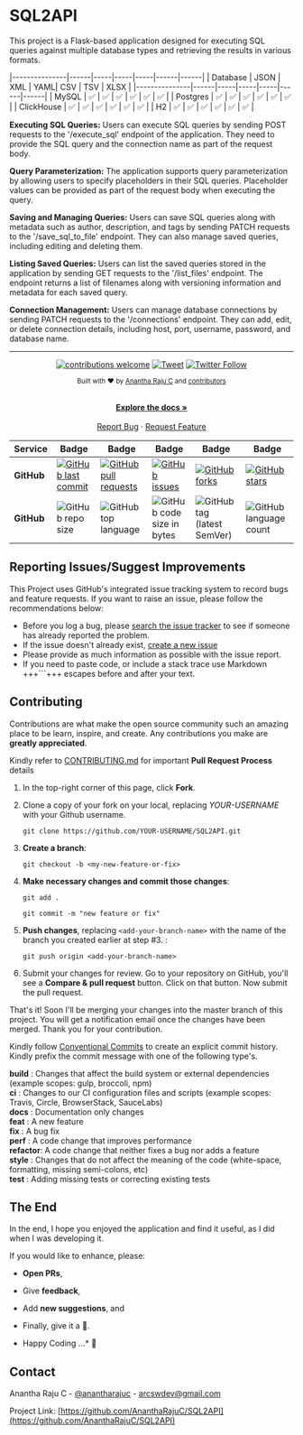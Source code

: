 <!--
*** Thanks for checking out Spring Boot Application Template. If you have a suggestion
*** that would make this better, please fork the repo and create a pull request
*** or simply open an issue with the tag "enhancement".
*** Thanks again!
-->
# SQL2API

This project is a Flask-based application designed for executing SQL queries against multiple database types and retrieving the results in various formats.

|---------------|------|-----|-----|-----|------|------|
| Database      | JSON | XML | YAML| CSV |  TSV | XLSX |
|---------------|------|-----|-----|-----|------|------|
| MySQL         | ✅   | ✅  | ✅  | ✅  | ✅   | ✅   |
| Postgres      | ✅   | ✅  | ✅  | ✅  | ✅   | ✅   |
| ClickHouse    | ✅   | ✅  | ✅  | ✅  | ✅   | ✅   |
| H2            | ✅   | ✅  | ✅  | ✅  | ✅   | ✅   |

**Executing SQL Queries:** Users can execute SQL queries by sending POST requests to the '/execute_sql' endpoint of the application. They need to provide the SQL query and the connection name as part of the request body.

**Query Parameterization:** The application supports query parameterization by allowing users to specify placeholders in their SQL queries. Placeholder values can be provided as part of the request body when executing the query.

**Saving and Managing Queries:** Users can save SQL queries along with metadata such as author, description, and tags by sending PATCH requests to the '/save_sql_to_file' endpoint. They can also manage saved queries, including editing and deleting them.

**Listing Saved Queries:** Users can list the saved queries stored in the application by sending GET requests to the '/list_files' endpoint. The endpoint returns a list of filenames along with versioning information and metadata for each saved query.

**Connection Management:** Users can manage database connections by sending PATCH requests to the '/connections' endpoint. They can add, edit, or delete connection details, including host, port, username, password, and database name.

---  

<div align="center">

[![contributions welcome](https://img.shields.io/badge/contributions-welcome-brightgreen?logo=github)](CODE_OF_CONDUCT.md) [![Tweet](https://img.shields.io/twitter/url/http/shields.io.svg?style=social)](https://twitter.com/intent/tweet?text=Checkout+this+sql+to+api+application&url=https://github.com/AnanthaRajuC/SQL2API&hashtags=Python) [![Twitter Follow](https://img.shields.io/twitter/follow/anantharajuc?label=follow%20me&style=social)](https://twitter.com/anantharajuc)
</div>

<div align="center">
  <sub>Built with ❤︎ by <a href="https://twitter.com/anantharajuc">Anantha Raju C</a> and <a href="https://github.com/AnanthaRajuC/SQL2API/graphs/contributors">contributors</a>
</div>

</br>

<p align="center">
	<a href="https://github.com/AnanthaRajuC/SQL2API/blob/master/README.md#spring-boot-application-templatestarter-project-"><strong>Explore the docs »</strong></a>
	<br />
	<br />
	<a href="https://github.com/AnanthaRajuC/SQL2API/issues">Report Bug</a>
	·
	<a href="https://github.com/AnanthaRajuC/SQL2API/issues">Request Feature</a>
</p>

<!-- PROJECT SHIELDS -->
<!--
*** I'm using markdown "reference style" links for readability.
*** Reference links are enclosed in brackets [ ] instead of parentheses ( ).
-->

|     Service     | Badge | Badge | Badge | Badge | Badge |
|-----------------|-------|-------|-------|-------|-------|
|  **GitHub**     |[![GitHub last commit](https://img.shields.io/github/last-commit/AnanthaRajuC/SQL2API)](https://github.com/AnanthaRajuC/SQL2API/commits/master)|[![GitHub pull requests](https://img.shields.io/github/issues-pr-raw/AnanthaRajuC/SQL2API)](https://github.com/AnanthaRajuC/SQL2API/pulls)|[![GitHub issues](https://img.shields.io/github/issues/AnanthaRajuC/SQL2API)](https://github.com/AnanthaRajuC/SQL2API/issues)|[![GitHub forks](https://img.shields.io/github/forks/AnanthaRajuC/SQL2API)](https://github.com/AnanthaRajuC/SQL2API/network)|[![GitHub stars](https://img.shields.io/github/stars/AnanthaRajuC/SQL2API)](https://github.com/AnanthaRajuC/SQL2API/stargazers)|
|  **GitHub**     |![GitHub repo size](https://img.shields.io/github/repo-size/AnanthaRajuC/SQL2API)|![GitHub top language](https://img.shields.io/github/languages/top/AnanthaRajuC/SQL2API.svg)|![GitHub code size in bytes](https://img.shields.io/github/languages/code-size/AnanthaRajuC/SQL2API)|![GitHub tag (latest SemVer)](https://img.shields.io/github/tag/AnanthaRajuC/SQL2API.svg)|![GitHub language count](https://img.shields.io/github/languages/count/AnanthaRajuC/SQL2API)|


## Reporting Issues/Suggest Improvements

This Project uses GitHub's integrated issue tracking system to record bugs and feature requests. If you want to raise an issue, please follow the recommendations below:

* 	Before you log a bug, please [search the issue tracker](https://github.com/AnanthaRajuC/SQL2API/search?type=Issues) to see if someone has already reported the problem.
* 	If the issue doesn't already exist, [create a new issue](https://github.com/AnanthaRajuC/SQL2API/issues/new)
* 	Please provide as much information as possible with the issue report.
* 	If you need to paste code, or include a stack trace use Markdown +++```+++ escapes before and after your text.

<!-- CONTRIBUTING -->
## Contributing

Contributions are what make the open source community such an amazing place to be learn, inspire, and create. Any contributions you make are **greatly appreciated**.

Kindly refer to [CONTRIBUTING.md](/CONTRIBUTING.md) for important **Pull Request Process** details

1. In the top-right corner of this page, click **Fork**.

2. Clone a copy of your fork on your local, replacing *YOUR-USERNAME* with your Github username.

   `git clone https://github.com/YOUR-USERNAME/SQL2API.git`

3. **Create a branch**: 

   `git checkout -b <my-new-feature-or-fix>`

4. **Make necessary changes and commit those changes**:

   `git add .`

   `git commit -m "new feature or fix"`

5. **Push changes**, replacing `<add-your-branch-name>` with the name of the branch you created earlier at step #3. :

   `git push origin <add-your-branch-name>`

6. Submit your changes for review. Go to your repository on GitHub, you'll see a **Compare & pull request** button. Click on that button. Now submit the pull request.

That's it! Soon I'll be merging your changes into the master branch of this project. You will get a notification email once the changes have been merged. Thank you for your contribution.

Kindly follow [Conventional Commits](https://www.conventionalcommits.org/en/v1.0.0/) to create an explicit commit history. Kindly prefix the commit message with one of the following type's.

**build**   : Changes that affect the build system or external dependencies (example scopes: gulp, broccoli, npm)  
**ci**      : Changes to our CI configuration files and scripts (example scopes: Travis, Circle, BrowserStack, SauceLabs)  
**docs**    : Documentation only changes  
**feat**    : A new feature  
**fix**     : A bug fix  
**perf**    : A code change that improves performance  
**refactor**: A code change that neither fixes a bug nor adds a feature  
**style**   : Changes that do not affect the meaning of the code (white-space, formatting, missing semi-colons, etc)  
**test**    : Adding missing tests or correcting existing tests  

## The End

In the end, I hope you enjoyed the application and find it useful, as I did when I was developing it.

If you would like to enhance, please: 

* 	**Open PRs**, 
* 	Give **feedback**, 
* 	Add **new suggestions**, and
*	Finally, give it a 🌟.

* Happy Coding ...* 🙂

<!-- CONTACT -->
## Contact

Anantha Raju C - [@anantharajuc](https://twitter.com/anantharajuc) - arcswdev@gmail.com

Project Link: [https://github.com/AnanthaRajuC/SQL2API](https://github.com/AnanthaRajuC/SQL2API)



